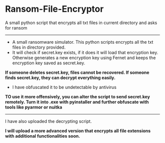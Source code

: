 # Ransom-File-Encryptor
A small python script that encrypts all txt files in current directory and asks for ransom

---

- A small ransomware simulator. This python scripts encrypts all the txt files in directory provided. 
- It will check if secret.key exists, if it does it will load that encryption key. Otherwise generates a new encryption key using Fernet and keeps the encryption key saved as secret.key.

**If someone deletes secret.key, files cannot be recovered.
If someone finds secret.key, they can decrypt everything easily.**

- I have obfuscated it to be undetectable by antivirus

**TO use it more offensively, you can alter the script to send secret.key remotely. Turn it into .exe with pyinstaller and further obfuscate with tools like pyarmor or nuitka**

---

I have also uploaded the decrypting script.

**I will upload a more advanced version that encrypts all file extensions with additional functionalities soon.**


